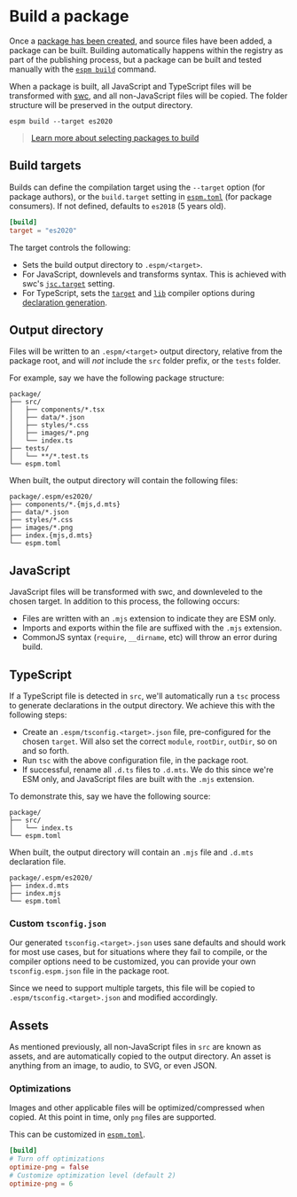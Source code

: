 # Build a package

Once a [package has been created](./create-package.md), and source files have been added, a package
can be built. Building automatically happens within the registry as part of the publishing process,
but a package can be built and tested manually with the [`espm build`](../commands/build.md)
command.

When a package is built, all JavaScript and TypeScript files will be transformed with
[swc](https://swc.rs/), and all non-JavaScript files will be copied. The folder structure will be
preserved in the output directory.

```shell
espm build --target es2020
```

> [Learn more about selecting packages to build](../workspaces.md#selecting-packages)

## Build targets

Builds can define the compilation target using the `--target` option (for package authors), or the
`build.target` setting in [`espm.toml`](../espm-toml.md) (for package consumers). If not defined,
defaults to `es2018` (5 years old).

```toml
[build]
target = "es2020"
```

The target controls the following:

- Sets the build output directory to `.espm/<target>`.
- For JavaScript, downlevels and transforms syntax. This is achieved with swc's
  [`jsc.target`](https://swc.rs/docs/configuration/compilation#jsctarget) setting.
- For TypeScript, sets the [`target`](https://www.typescriptlang.org/tsconfig#target) and
  [`lib`](https://www.typescriptlang.org/tsconfig#lib) compiler options during
  [declaration generation](#typescript-declarations).

## Output directory

Files will be written to an `.espm/<target>` output directory, relative from the package root, and
will _not_ include the `src` folder prefix, or the `tests` folder.

For example, say we have the following package structure:

```
package/
├── src/
│   ├── components/*.tsx
│   ├── data/*.json
│   ├── styles/*.css
│   ├── images/*.png
│   └── index.ts
├── tests/
│   └── **/*.test.ts
└── espm.toml
```

When built, the output directory will contain the following files:

```
package/.espm/es2020/
├── components/*.{mjs,d.mts}
├── data/*.json
├── styles/*.css
├── images/*.png
├── index.{mjs,d.mts}
└── espm.toml
```

## JavaScript

JavaScript files will be transformed with swc, and downleveled to the chosen target. In addition to
this process, the following occurs:

- Files are written with an `.mjs` extension to indicate they are ESM only.
- Imports and exports within the file are suffixed with the `.mjs` extension.
- CommonJS syntax (`require`, `__dirname`, etc) will throw an error during build.

## TypeScript

If a TypeScript file is detected in `src`, we'll automatically run a `tsc` process to generate
declarations in the output directory. We achieve this with the following steps:

- Create an `.espm/tsconfig.<target>.json` file, pre-configured for the chosen `target`. Will also
  set the correct `module`, `rootDir`, `outDir`, so on and so forth.
- Run `tsc` with the above configuration file, in the package root.
- If successful, rename all `.d.ts` files to `.d.mts`. We do this since we're ESM only, and
  JavaScript files are built with the `.mjs` extension.

To demonstrate this, say we have the following source:

```
package/
├── src/
│   └── index.ts
└── espm.toml
```

When built, the output directory will contain an `.mjs` file and `.d.mts` declaration file.

```
package/.espm/es2020/
├── index.d.mts
├── index.mjs
└── espm.toml
```

### Custom `tsconfig.json`

Our generated `tsconfig.<target>.json` uses sane defaults and should work for most use cases, but
for situations where they fail to compile, or the compiler options need to be customized, you can
provide your own `tsconfig.espm.json` file in the package root.

Since we need to support multiple targets, this file will be copied to
`.espm/tsconfig.<target>.json` and modified accordingly.

## Assets

As mentioned previously, all non-JavaScript files in `src` are known as assets, and are
automatically copied to the output directory. An asset is anything from an image, to audio, to SVG,
or even JSON.

### Optimizations

Images and other applicable files will be optimized/compressed when copied. At this point in time,
only `png` files are supported.

This can be customized in [`espm.toml`](../espm-toml.md).

```toml
[build]
# Turn off optimizations
optimize-png = false
# Customize optimization level (default 2)
optimize-png = 6
```
